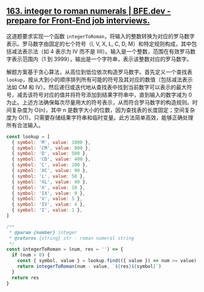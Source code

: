 ## [163. integer to roman numerals | BFE.dev - prepare for Front-End job interviews.](https://bigfrontend.dev/problem/integer-to-roman)

这道题要求实现一个函数 `integerToRoman`，将输入的整数转换为对应的罗马数字表示。罗马数字由固定的七个符号（I, V, X, L, C, D, M）和特定规则构成，其中包括减法表示法（如 4 表示为 IV 而不是 IIII）。输入是一个整数，范围在有效罗马数字表示范围内（1 到 3999），输出是一个字符串，表示该整数对应的罗马数字。

解题方案基于贪心算法，从高位到低位依次构造罗马数字。首先定义一个查找表 `lookup`，按从大到小的顺序排列所有可能的符号及其对应的数值（包括减法表示法如 CM 和 IV）。然后递归或迭代地从查找表中找到当前数字可以表示的最大符号，减去该符号对应的值并将符号添加到结果字符串中，直到输入的数字减为 0 为止。上述方法确保每次尽量用大的符号表示，从而符合罗马数字的构造规则。时间复杂度为 O(n)，其中 n 是数字大小的位数，因为查找表的长度固定；空间复杂度为 O(1)，只需要存储结果字符串和临时变量。此方法简单高效，能够正确处理所有合法输入。

```js
const lookup = [
  { symbol: 'M', value: 1000 },
  { symbol: 'CM', value: 900 },
  { symbol: 'D', value: 500 },
  { symbol: 'CD', value: 400 },
  { symbol: 'C', value: 100 },
  { symbol: 'XC', value: 90 },
  { symbol: 'L', value: 50 },
  { symbol: 'XL', value: 40 },
  { symbol: 'X', value: 10 },
  { symbol: 'IX', value: 9 },
  { symbol: 'V', value: 5 },
  { symbol: 'IV', value: 4 },
  { symbol: 'I', value: 1 },
]

/**
 * @param {number} integer
 * @returns {string} str - roman numeral string
 */
const integerToRoman = (num, res = '') => {
  if (num > 0) {
    const { symbol, value } = lookup.find(({ value }) => num >= value)
    return integerToRoman(num - value, `${res}${symbol}`)
  }
  return res
}
```

